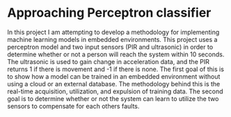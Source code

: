 # Approaching Perceptron classifier
 In this project I am attempting to develop a methodology for implementing machine learning models in embedded environments. This project uses a perceptron model and two input sensors (PIR and ultrasonic) in order to determine whether or not a person will reach the system within 10 seconds. The ultrasonic is used to gain change in acceleration data, and the PIR returns 1 if there is movement and -1 if there is none. The first goal of this is to show how a model can be trained in an embedded environment without using a cloud or an external database. The methodology behind this is the real-time acquisition, utilization, and expulsion of training data. The second goal is to determine whether or not the system can learn to utilize the two sensors to compensate for each others faults.
